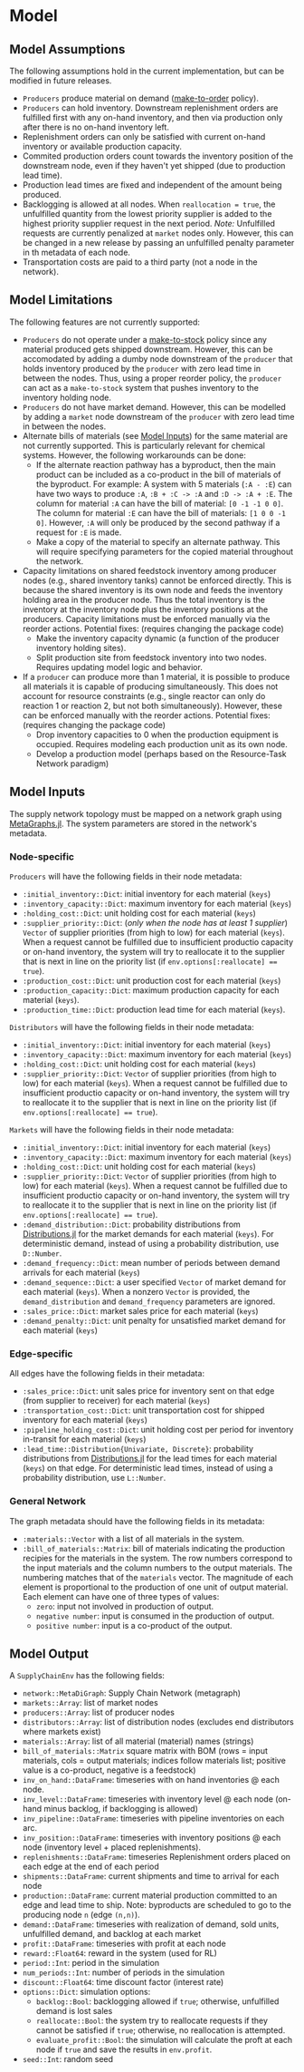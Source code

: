 # Model

## Model Assumptions

The following assumptions hold in the current implementation, but can be modified in future releases.

- `Producers` produce material on demand ([make-to-order](https://en.wikipedia.org/wiki/Build_to_order) policy).
- `Producers` can hold inventory. Downstream replenishment orders are fulfilled first with any on-hand inventory, and then via production only after there is no on-hand inventory left.
- Replenishment orders can only be satisfied with current on-hand inventory or available production capacity.
- Commited production orders count towards the inventory position of the downstream node, even if they haven't yet shipped (due to production lead time).
- Production lead times are fixed and independent of the amount being produced.
- Backlogging is allowed at all nodes. When `reallocation = true`, the unfulfilled quantity from the lowest priority supplier is added to the highest priority supplier request in the next period. *Note:* Unfulfilled requests are currently penalized at `market` nodes only. However, this can be changed in a new release by passing an unfulfilled penalty parameter in th metadata of each node.
- Transportation costs are paid to a third party (not a node in the network).

## Model Limitations

The following features are not currently supported:

- `Producers` do not operate under a [make-to-stock](https://en.wikipedia.org/wiki/Build_to_stock) policy since any material produced gets shipped downstream. However, this can be accomodated by adding a dumby node downstream of the `producer` that holds inventory produced by the `producer` with zero lead time in between the nodes. Thus, using a proper reorder policy, the `producer` can act as a `make-to-stock` system that pushes inventory to the inventory holding node.
- `Producers` do not have market demand. However, this can be modelled by adding a `market` node downstream of the `producer` with zero lead time in between the nodes.
- Alternate bills of materials (see [Model Inputs](#graph-specific)) for the same material are not currently supported. This is particularly relevant for chemical systems. However, the following workarounds can be done:
  - If the alternate reaction pathway has a byproduct, then the main product can be included as a co-product in the bill of materials of the byproduct. For example: A system with 5 materials (`:A - :E`) can have two ways to produce `:A`, `:B + :C -> :A` and `:D -> :A + :E`. The column for material `:A` can have the bill of material: `[0 -1 -1 0 0]`. The column for material `:E` can have the bill of materials: `[1 0 0 -1 0]`. However, `:A` will only be produced by the second pathway if a request for `:E` is made.
  - Make a copy of the material to specify an alternate pathway. This will require specifying parameters for the copied material throughout the network.
- Capacity limitations on shared feedstock inventory among producer nodes (e.g., shared inventory tanks) cannot be enforced directly. This is because the shared inventory is its own node and feeds the inventory holding area in the producer node. Thus the total inventory is the inventory at the inventory node plus the inventory positions at the producers. Capacity limitations must be enforced manually via the reorder actions. Potential fixes: (requires changing the package code)
  - Make the inventory capacity dynamic (a function of the producer inventory holding sites).
  - Split production site from feedstock inventory into two nodes. Requires updating model logic and behavior.
- If a `producer` can produce more than 1 material, it is possible to produce all materials it is capable of producing simultaneously. This does not account for resource constraints (e.g., single reactor can only do reaction 1 or reaction 2, but not both simultaneously). However, these can be enforced manually with the reorder actions. Potential fixes: (requires changing the package code)
  - Drop inventory capacities to 0 when the production equipment is occupied. Requires modeling each production unit as its own node.
  - Develop a production model (perhaps based on the Resource-Task Network paradigm)

## Model Inputs

The supply network topology must be mapped on a network graph using [MetaGraphs.jl](https://github.com/JuliaGraphs/MetaGraphs.jl). The system parameters are stored in the network's metadata.

### Node-specific

`Producers` will have the following fields in their node metadata:
- `:initial_inventory::Dict`: initial inventory for each material (`keys`)
- `:inventory_capacity::Dict`: maximum inventory for each material (`keys`)
- `:holding_cost::Dict`: unit holding cost for each material (`keys`)
- `:supplier_priority::Dict`: (*only when the node has at least 1 supplier*) `Vector` of supplier priorities (from high to low) for each material (`keys`). When a request cannot be fulfilled due to insufficient productio capacity or on-hand inventory, the system will try to reallocate it to the supplier that is next in line on the priority list (if `env.options[:reallocate] == true`).
- `:production_cost::Dict`: unit production cost for each material (`keys`)
- `:production_capacity::Dict`: maximum production capacity for each material (`keys`).
- `:production_time::Dict`: production lead time for each material (`keys`).

`Distributors` will have the following fields in their node metadata:
- `:initial_inventory::Dict`: initial inventory for each material (`keys`)
- `:inventory_capacity::Dict`: maximum inventory for each material (`keys`)
- `:holding_cost::Dict`: unit holding cost for each material (`keys`)
- `:supplier_priority::Dict`: `Vector` of supplier priorities (from high to low) for each material (`keys`). When a request cannot be fulfilled due to insufficient productio capacity or on-hand inventory, the system will try to reallocate it to the supplier that is next in line on the priority list (if `env.options[:reallocate] == true`).

`Markets` will have the following fields in their node metadata:
- `:initial_inventory::Dict`: initial inventory for each material (`keys`)
- `:inventory_capacity::Dict`: maximum inventory for each material (`keys`)
- `:holding_cost::Dict`: unit holding cost for each material (`keys`)
- `:supplier_priority::Dict`: `Vector` of supplier priorities (from high to low) for each material (`keys`). When a request cannot be fulfilled due to insufficient productio capacity or on-hand inventory, the system will try to reallocate it to the supplier that is next in line on the priority list (if `env.options[:reallocate] == true`).
- `:demand_distribution::Dict`: probability distributions from [Distributions.jl](https://github.com/JuliaStats/Distributions.jl) for the market demands for each material (`keys`). For deterministic demand, instead of using a probability distribution, use `D::Number`.
- `:demand_frequency::Dict`: mean number of periods between demand arrivals for each material (`keys`)
- `:demand_sequence::Dict`: a user specified `Vector` of market demand for each material (`keys`). When a nonzero `Vector` is provided, the `demand_distribution` and `demand_frequency` parameters are ignored.
- `:sales_price::Dict`: market sales price for each material (`keys`)
- `:demand_penalty::Dict`: unit penalty for unsatisfied market demand for each material (`keys`)

### Edge-specific

All edges have the following fields in their metadata:
- `:sales_price::Dict`: unit sales price for inventory sent on that edge (from supplier to receiver) for each material (`keys`)
- `:transportation_cost::Dict`: unit transportation cost for shipped inventory for each material (`keys`)
- `:pipeline_holding_cost::Dict`: unit holding cost per period for inventory in-transit for each material (`keys`)
- `:lead_time::Distribution{Univariate, Discrete}`: probability distributions from [Distributions.jl](https://github.com/JuliaStats/Distributions.jl) for the lead times for each material (`keys`) on that edge. For deterministic lead times, instead of using a probability distribution, use `L::Number`.

### General Network

The graph metadata should have the following fields in its metadata:
- `:materials::Vector` with a list of all materials in the system.
- `:bill_of_materials::Matrix`: bill of materials indicating the production recipies for the materials in the system. The row numbers correspond to the input materials and the column numbers to the output materials. The numbering matches that of the `materials` vector. The magnitude of each element is proportional to the production of one unit of output material. Each element can have one of three types of values:
  - `zero`: input not involved in production of output.
  - `negative number`: input is consumed in the production of output.
  - `positive number`: input is a co-product of the output.

## Model Output

A `SupplyChainEnv` has the following fields:
- `network::MetaDiGraph`: Supply Chain Network (metagraph)
- `markets::Array`: list of market nodes
- `producers::Array`: list of producer nodes
- `distributors::Array`: list of distribution nodes (excludes end distributors where markets exist)
- `materials::Array`: list of all material (material) names (strings)
- `bill_of_materials::Matrix` square matrix with BOM (rows = input materials, cols = output materials; indices follow materials list; positive value is a co-product, negative is a feedstock)
- `inv_on_hand::DataFrame`: timeseries with on hand inventories @ each node.
- `inv_level::DataFrame`: timeseries with inventory level @ each node (on-hand minus backlog, if backlogging is allowed)
- `inv_pipeline::DataFrame`: timeseries with pipeline inventories on each arc.
- `inv_position::DataFrame`: timeseries with inventory positions @ each node (inventory level + placed replenishments).
- `replenishments::DataFrame`: timeseries Replenishment orders placed on each edge at the end of each period
- `shipments::DataFrame`: current shipments and time to arrival for each node
- `production::DataFrame`: current material production committed to an edge and lead time to ship. Note: byproducts are scheduled to go to the producing node `n` (edge `(n,n)`).
- `demand::DataFrame`: timeseries with realization of demand, sold units, unfulfilled demand, and backlog at each market
- `profit::DataFrame`: timeseries with profit at each node
- `reward::Float64`: reward in the system (used for RL)
- `period::Int`: period in the simulation
- `num_periods::Int`: number of periods in the simulation
- `discount::Float64`: time discount factor (interest rate)
- `options::Dict`: simulation options:
  - `backlog::Bool`: backlogging allowed if `true`; otherwise, unfulfilled demand is lost sales
  - `reallocate::Bool`: the system try to reallocate requests if they cannot be satisfied if `true`; otherwise, no reallocation is attempted.
  - `evaluate_profit::Bool`: the simulation will calculate the proft at each node if `true` and save the results in `env.profit`.
- `seed::Int`: random seed
